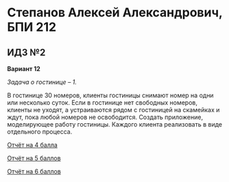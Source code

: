 # Степанов Алексей Александрович, БПИ 212
## ИДЗ №2

**Вариант 12**

*Задача о гостинице – 1.*

В гостинице 30 номеров, клиенты гостиницы снимают номер на одни или несколько
суток. Если в гостинице нет свободных номеров, клиенты не уходят, а устраиваются
рядом с гостиницей на скамейках и ждут, пока любой номеров не освободится.
Создать приложение, моделирующее работу гостиницы. Каждого клиента реализовать
в виде отдельного процесса.

[Отчёт на 4 балла](4p/report.md)

[Отчёт на 5 баллов](5p/report.md)

[Отчёт на 6 баллов](6p/report.md)

